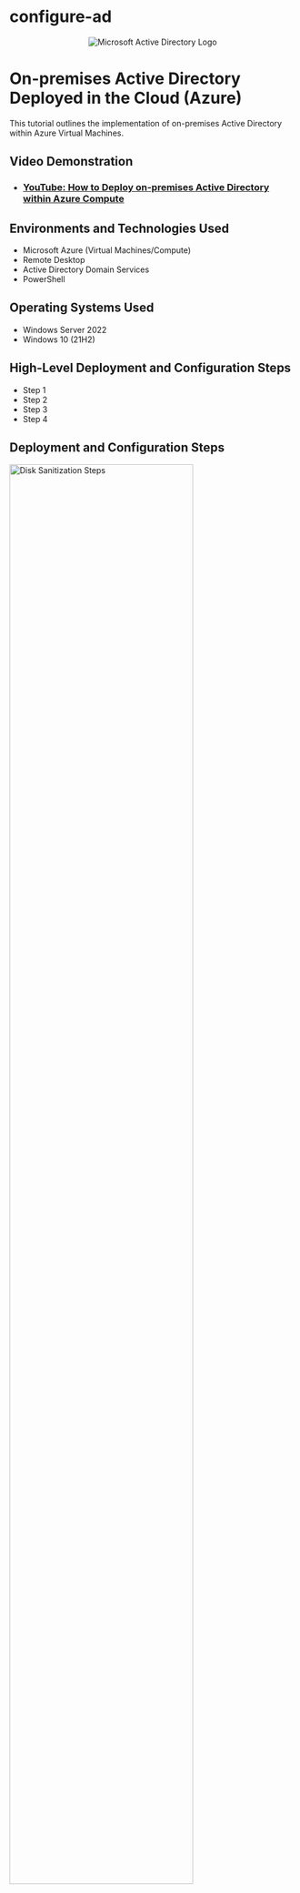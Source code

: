 # configure-ad
<p align="center">
<img src="https://i.imgur.com/pU5A58S.png" alt="Microsoft Active Directory Logo"/>
</p>

<h1>On-premises Active Directory Deployed in the Cloud (Azure)</h1>
This tutorial outlines the implementation of on-premises Active Directory within Azure Virtual Machines.<br />


<h2>Video Demonstration</h2>

- ### [YouTube: How to Deploy on-premises Active Directory within Azure Compute](https://www.youtube.com)

<h2>Environments and Technologies Used</h2>

- Microsoft Azure (Virtual Machines/Compute)
- Remote Desktop
- Active Directory Domain Services
- PowerShell

<h2>Operating Systems Used </h2>

- Windows Server 2022
- Windows 10 (21H2)

<h2>High-Level Deployment and Configuration Steps</h2>

- Step 1
- Step 2
- Step 3
- Step 4

<h2>Deployment and Configuration Steps</h2>

<p>
<img src="https://github.com/EthanZSu/configure-ad/assets/168872181/c504a3f7-7f55-43c4-b8af-d9cebcfe8304" height="80%" width="80%" alt="Disk Sanitization Steps"/>
</p>
First, a new resource group must be made where the virtual machines will be placed  in.
  <br />
In the top search bar search: resource group and then in top left click "create".
  <br />
  <br />
Name the new resource group.
  <br />
Also select which subscription account to place the resource group under.
  <br />
And pick which geographic region you want the resource group in.
  <br />
  <br />
Then create the resource group.
</p>
<br />



<p>
<img src="https://github.com/EthanZSu/configure-ad/assets/168872181/31f7cd88-e7f3-41d1-ad16-082c3298cdcf" height="80%" width="80%" alt="Disk Sanitization Steps"/>
</p>
<p>
In the top search bar search: virtual machines, then click "create", then "Azure Virtual Machine".
  <br />
  <br />
For the 1st virtual machine: Select a subsciption account, the resource group just made, & the geographic region you want the VM in.
  <br />
Name this 1st VM something like "domain controller" (because it will have the domain controller with the active directory).
  <br />
The above redundancy & security settings will suffice.
  <br />
The image (VM's operating system) will be Windows Server 2022 Datacenter.
  <br />
VM architecture x64 will suffice.
</p>
<br />



<p>
<img src="https://github.com/EthanZSu/configure-ad/assets/168872181/7a866bf3-00e8-486d-b7a8-17874c1ea230" height="80%" width="80%" alt="Disk Sanitization Steps"/>
</p>
<p>
Select size "2 vcpus" (2 virtual CPU's).
  <br />
Set up administrator account info for the VM: the username & password.
  <br />
Public inbound ports must allow selected ports, and allow RDP 3389 (for remote desktop to the VM).
  <br />
Scroll down & confirm you want to use an existing windows server license.
  <br />
Also confirm you have the eligible Windows server license.
  <br/ >
  <br />
Create the VM.
</p>
<br />



<p>
<img src="https://github.com/EthanZSu/configure-ad/assets/168872181/28e6888c-1ded-4436-84f9-e962f3c2ebb5" height="80%" width="80%" alt="Disk Sanitization Steps"/>
</p>
<p>
You must wait ~5 minutes before making the 2nd VM (so the 2nd VM can be placed in the same network as the 1st).
  <br />
In the top search bar search: virtual machines, then in top left click "create", then "Azure Virtual Machine".
  <br />
  <br />
For this 2nd virtual machine: the subsciption account, resource group, & the geographic region should match the 1st VM's.
  <br />
Name this 2nd VM (maybe something like "Client-1").
  <br />
The above redundancy & security settings will suffice.
  <br />
The image (VM's operating system) will be Windows 10 Pro. Vers. 22H2
  <br />
VM architecture x64 will suffice.
</p>
<br />



<p>
<img src="https://github.com/EthanZSu/configure-ad/assets/168872181/d06279b1-c84a-406f-845d-69e430089eff" height="80%" width="80%" alt="Disk Sanitization Steps"/>
</p>
<p>
Select size "2 vcpus" (2 virtual CPU's).
  <br />
Set up administrator account info for the VM: the username & password.
  <br />
Public inbound ports must allow selected ports, and allow RDP 3389 (for remote desktop to the VM).
  <br />
Confirm you have the eligible Windows 10/11 license.
</p>
<br />



<p>
<img src="https://github.com/EthanZSu/configure-ad/assets/168872181/a7c686ac-a25e-4bb9-bae1-d6a8add08603" height="80%" width="80%" alt="Disk Sanitization Steps"/>
</p>
<p>
At the bottom click Next:Disks, then click Next:Networking.
  <br />
  <br />
For the 2nd VM, the virtual network must match the 1st VM's.
  <br />
The subnet, & public IP will be automatically made.
  <br />
For the NIC network security group select "basic".
  <br />
Public inbound ports must allow selected ports, and allow RDP 3389 (for remote desktop to the VM).
  <br />
Scrolling down, enable accelerated networking & select no load balancing.
  <br />
  <br />
Finally, Create this 2nd VM.
  <br />
Note that Azure may take 5 minutes to deploy the VM.
</p>
  <br />



<p>
<img src="https://github.com/EthanZSu/configure-ad/assets/168872181/95c1d4d7-fee9-4c77-a551-26279e46e989" height="80%" width="80%" alt="Disk Sanitization Steps"/>
</p>
<p>
Search for your DC-1 (domain controller) VM.
  <br />
select it, & on the left menu scroll down & select network settings.
  <br />
select the blue: dc-#### (primary)/ipconfig1 (primary).

</p>
<br />



<p>
<img src="https://github.com/EthanZSu/configure-ad/assets/168872181/c0d5058d-14fb-49bb-aaba-8aeb59db3fe6" height="80%" width="80%" alt="Disk Sanitization Steps"/>
</p>
<p>
Click the blue ipconfig1.
  <br />
On the right menu, set allocation to static (so DC-1's IP address doesn't change & other computers won't try retrieving the IP address from the DHCP server).
  <br />
  <br />
On the bottom, save.
</p>
<br />



<p>
<img src="https://github.com/EthanZSu/configure-ad/assets/168872181/bc95f65d-38ad-477d-902c-7c1d85f45b4a" height="80%" width="80%" alt="Disk Sanitization Steps"/>
</p>
<p>
In your Windows computer taskbar search box search: Remote Desktop Connection.
  <br />
In Microsoft Azure search: Virtual Machines & select Client-1 VM.
  <br />
Copy Client-1's Public IP address into the Remote Desktop Connection & Connect.
  <br />
Enter the administrator account credentials for the VM: the username & password.
</p>
<br />


<p>
<img src="https://github.com/EthanZSu/configure-ad/assets/168872181/3e235922-2d99-4a74-91eb-5214b636a28e" height="60%" width="80%" alt="Disk Sanitization Steps"/>
</p>
<p>
This notification will appear.
  <br />
Select "yes".  
</p>
<br />



<p>
<img src="https://github.com/EthanZSu/configure-ad/assets/168872181/b41ed23c-61e8-4e71-b4e7-cabc3273cee6" height="80%" width="80%" alt="Disk Sanitization Steps"/>
</p>
<p>
Select "No" to all the privacy settings (as none of those features will be needed).
<br />
Then accept.
<br />
On the right click "yes" to the network pop-up "do you want... your PC to be discoverable by other... devices on this network?"
</p>
<br />



<p>
<img src="https://github.com/EthanZSu/configure-ad/assets/168872181/222b2fed-54c7-425b-ba6e-4b84ab8ad99e" height="80%" width="80%" alt="Disk Sanitization Steps"/>
</p>
<p>
If there is any Windows promotional pop-up, exit it.
  <br />
  <br />
In the taskbar searchbox: search for cmd (command prompt).
  <br />
In Microsoft Azure: Copy DC-1's private IP address &
  <br />
Initiate a non-stop ping from your Client-1 VM command prompt to your DC-1 VM.
  <br />
You will see the ping fail.


</p>
<br />



<p>
<img src="https://github.com/EthanZSu/configure-ad/assets/168872181/644b7db1-3bb8-4d31-8974-80eddb7cfd36" height="80%" width="80%" alt="Disk Sanitization Steps"/>
</p>
<p>
In your Windows computer taskbar search box search: Remote Desktop Connection.
  <br />
In Microsoft Azure search: Virtual Machines & select DC-1 VM.
  <br />
Copy DC-1's Public IP address into the Remote Desktop Connection & Connect.
  <br />
Enter the administrator account credentials for the VM: the username & password.
</p>
</p>
<br />



<p>
<img src="https://github.com/EthanZSu/configure-ad/assets/168872181/b350477a-7657-442f-ac1f-19f7a3a5ad1f" height="80%" width="80%" alt="Disk Sanitization Steps"/>
</p>
<p>
This notification will appear.
  <br />
Select "yes".
</p>
<br />


<p>
<img src="https://github.com/user-attachments/assets/9961efa9-504c-4677-b845-0f560db9246e" height="80%" width="80%" alt="Disk Sanitization Steps"/>
</p>
<p>
In your Windows computer taskbar search box search: Windows Defender Firewall With Advanced Security.
</p>
<br />


<p>
<img src="https://github.com/user-attachments/assets/9c73d3d3-cfae-4f7d-96f0-07a26ae631d0" height="80%" width="80%" alt="Disk Sanitization Steps"/>
</p>
<p>
Maximize the window.
  <br />
In the left column, select Inbound Rules.
  <br />
Expand the Name column.
</p>
<br />


<p>
<img src="https://github.com/user-attachments/assets/05b543f7-8045-4dac-bf82-420ac7c7f0c0" height="80%" width="80%" alt="Disk Sanitization Steps"/>
</p>
<p>
You can compress the Actions menu on the right.
  <br />
Select both Protocols: ICMPv4, with the Name: Core Networking Diagnostics - ICMP Echo Request (ICMPv4-In).
  <br />
Right click both ICMPv4 Protocols, Enable Rule.
</p>
<br />


<p>
<img src="https://github.com/user-attachments/assets/88162fa8-d0c0-4940-af65-f9f733a905c7" height="80%" width="80%" alt="Disk Sanitization Steps"/>
</p>
<p>
On Client-1's command prompt, you will see the replies from DC-1. 
  <br />
On your keyboard stop the ping by clicking: CTRL + C.
  <br />
Close the command prompt. 
</p>
<br />


<p>
<img src="https://github.com/user-attachments/assets/386c07bd-cbf6-49ae-88de-1d2df5d36b52" height="80%" width="80%" alt="Disk Sanitization Steps"/>
</p>
<p>
Back to DC-1, you may minimize DC-1's: Windows Defender Firewall With Advanced Security.
  <br />
Select the Windows Start icon on the taskbar.
  <br />
Select Server Manager.
</p>
<br />


<p>
<img src="https://github.com/user-attachments/assets/e095b2c0-63ec-4913-950f-f9f8fe6a94a8" height="80%" width="80%" alt="Disk Sanitization Steps"/>
</p>
<p>
Select: 2 Add roles and features,
  <br />
Click "Next" until you reach the list of Roles.
  <br />
</p>
<br />


<p>
<img src="https://github.com/user-attachments/assets/69379890-1ed4-45d3-b57f-e7fa3f6dd3b0" height="80%" width="80%" alt="Disk Sanitization Steps"/>
</p>
<p>
Click the box for: Active Directory Domain Services.
  <br />
Add Features.
</p>
<br />


<p>
<img src="https://github.com/user-attachments/assets/328ab95e-ba69-4ada-9de1-ef13507a0bb1" height="80%" width="80%" alt="Disk Sanitization Steps"/>
</p>
<p>
Click "Next" until you can install, and then select the "Install". 
  <br />
When the installation is complete, close the: Add Roles and Features Wizard.
</p>
<br />


<p>
<img src="https://github.com/user-attachments/assets/30162b9e-00c7-4329-88a2-7f2b1f320c02" height="80%" width="80%" alt="Disk Sanitization Steps"/>
</p>
<p>
On the top right, click the flag icon left of "manage".
</p>
<br />


<p>
<img src="https://github.com/user-attachments/assets/e764c936-280b-4908-bf90-71f4e507a58a" height="80%" width="80%" alt="Disk Sanitization Steps"/>
</p>
<p>
Click: Promote this server to a domain controller.
</p>
<br />


<p>
<img src="https://github.com/user-attachments/assets/03b9b893-587a-4de2-9415-2b13c769f527" height="80%" width="80%" alt="Disk Sanitization Steps"/>
</p>
<p>
Select: Add a new forest.
  <br />
Name the Root domain name (maybe something like "mydomain.com").
</p>
<br />


<p>
<img src="https://github.com/user-attachments/assets/bb96b20e-0574-499b-be27-79f92ce79903" height="80%" width="80%" alt="Disk Sanitization Steps"/>
</p>
<p>
Select Next, 
  <br />
Assign a DSRM password.
</p>
<br />


<p>
<img src="https://github.com/user-attachments/assets/2c4338ad-d9bc-4556-a9c9-e376c9fa5442" height="80%" width="80%" alt="Disk Sanitization Steps"/>
</p>
<p>
Select Next,
  <br />
Uncheck "DNS Delegation",
  <br />
Keep clicking "Next" until you can install, and then install. 
</p>
<br />


<p>
<img src="https://github.com/user-attachments/assets/90928aeb-4ca5-496b-994b-c900131d2973" height="80%" width="80%" alt="Disk Sanitization Steps"/>
</p>
<p>
Note: You may be signed out of the virtual machine if it automatically restarts.
</p>
<br />




<p>
<img src="https://github.com/user-attachments/assets/28f9a6f5-14f5-4813-a41e-54831b973a60" height="80%" width="80%" alt="Disk Sanitization Steps"/>
</p>
<p>
In Microsoft Azure search: Virtual Machines & select DC-1 VM.
  <br />
Copy DC-1's Public IP address into the Remote Desktop Connection & Connect.
  <br />
Enter the administrator account credentials for the VM: the username & password.
</p>
<br />


<p>
<img src="https://github.com/user-attachments/assets/e132f06a-e571-43e6-9f7f-08fab33f0a55" height="80%" width="80%" alt="Disk Sanitization Steps"/>
</p>
<p>
This notification will appear.
  <br />
Select "yes".
  <br />
Note that loading may take a while.
  <br />
  <br />
Exit the "Try Windows Admin Center and Azure Arc today" notification.
</p>
<br />


<p>
<img src="https://github.com/user-attachments/assets/e0565b02-a090-48c9-bfe8-30edcd39cd7c" height="80%" width="80%" alt="Disk Sanitization Steps"/>
</p>
<p>
In the Server Manager Window's top right: select Tools,
  <br />
Then select Active Directory Users and Computers.
</p>
<br />


<p>
<img src="https://github.com/user-attachments/assets/a8913aab-9864-41ec-a95b-cb18dec71698" height="80%" width="80%" alt="Disk Sanitization Steps"/>
</p>
<p>
In the left column right click "mydomain.com".
  <br />
Then select "New".
  <br />
Then select "Organizational Unit".
</p>
<br />


<p>
<img src="https://github.com/user-attachments/assets/36733108-4daf-4e43-98c7-f745838768fc" height="500%" width="80%" alt="Disk Sanitization Steps"/>
</p>
<p>
Name the Organizational Unit: _EMPLOYEES .
  <br />
check the box for Protect container from accidental deletion.
  <br />
Click "OK".
</p>
<br />


<p>
<img src="https://github.com/user-attachments/assets/b7713872-25aa-4392-95d4-fb5f9d860964" height="80%" width="80%" alt="Disk Sanitization Steps"/>
</p>
<p>
In the left column right click "mydomain.com".
  <br />
Then select "New".
  <br />
Then select "Organizational Unit".
  <br />
  <br />
Name the Organizational Unit: _ADMINS .
  <br />
check the box for Protect container from accidental deletion.
  <br />
Click "OK".
  <br />
  <br />
Right click & refresh mydomain.com.
</p>
<br />


<p>
<img src="https://github.com/user-attachments/assets/65eb4e9f-ed7b-4a3d-a113-91e08ecd7413" height="80%" width="80%" alt="Disk Sanitization Steps"/>
</p>
<p>
Right click the: _ADMIN organizational unit,
  <br />
Then select "New".
  <br />
Then select "User".
</p>
<br />


<p>
<img src="https://github.com/user-attachments/assets/dc38ec0a-2562-4242-b89c-1702fb87aa24" height="80%" width="80%" alt="Disk Sanitization Steps"/>
</p>
<p>
Create a new user inputting the name & user logon name.
  <br />
Then select Next.
</p>
<br />


<p>
<img src="https://github.com/user-attachments/assets/97acf9e9-dc7a-4c05-90c8-2a66a35d6479" height="80%" width="80%" alt="Disk Sanitization Steps"/>
</p>
<p>
Choose a password.
  <br />
Uncheck: user must change password at next logon.
  <br />
Select password never expires.
  <br />
Select Next, 
  <br />
Select Finish.
</p>
<br />


<p>
<img src="https://github.com/user-attachments/assets/dcbc93b2-a2fe-4357-9c90-7e32f24e5c9e" height="80%" width="80%" alt="Disk Sanitization Steps"/>
</p>
<p>
Click: _ADMINS,
  <br />
Right click: Jane Doe (the admin user account),
  <br />
Then click: Properties.
</p>
<br />


<p>
<img src="https://github.com/user-attachments/assets/cd43abbf-705a-4238-ae46-f35cc3524671" height="80%" width="80%" alt="Disk Sanitization Steps"/>
</p>
<p>
At the top select: Member Of,
  <br />
Then click: Add... ,
  <br />
Type: domain,
  <br />
Click: check names.
</p>
<br />


<p>
<img src="https://github.com/user-attachments/assets/66918152-c559-4c11-848c-6044162fb4a0" height="80%" width="80%" alt="Disk Sanitization Steps"/>
</p>
<p>
Select: Domain Admins,
  <br />
Then select: OK, Apply, OK.
  <br />
  <br />
In the taskbar search: cmd (for command prompt).
  <br />
type: logoff, then hit "ENTER".
</p>
<br />


<p>
<img src="https://github.com/user-attachments/assets/b27c5a7f-f746-4da1-b124-6ab6bc213c22" height="80%" width="80%" alt="Disk Sanitization Steps"/>
</p>
<p>
On your actual computer, search for remote desktop from your taskbar search box.
  <br />
Select: Show Options
  <br />
For User name input (whatever your equivalent is to) mydomain.com\jane_admin
  <br />
click Connect.
  <br />
</p>
<br />


<p>
<img src="https://github.com/user-attachments/assets/a4e208ff-449e-44ee-96c6-ecf2e7cfb73a" height="80%" width="80%" alt="Disk Sanitization Steps"/>
</p>
<p>
Input the password for the domain account and select ok.
  <br />

</p>
<br />


<p>
<img src="https://github.com/user-attachments/assets/115f5e65-dacf-42a6-9284-0a89b038c4a3" height="80%" width="80%" alt="Disk Sanitization Steps"/>
</p>
<p>
This notification will appear.
  <br />
Select "yes".
</p>
<br />


<p>
<img src="https://github.com/user-attachments/assets/960c3bef-6829-4b20-a822-47d7345519e4" height="80%" width="80%" alt="Disk Sanitization Steps"/>
</p>
<p>
From your taskbar search box, search for cmd (command prompt).
  <br />
In the command prompt type: whoami.
  <br />
Hit ENTER.
  <br />
The result should be: mydomain\jane_admin.
</p>
<br />


<p>
<img src="https://github.com/user-attachments/assets/3bc465f2-854b-47e1-9584-fb4f8e194ffb" width="80%" alt="Disk Sanitization Steps"/>
</p>
<p>
In your Windows computer taskbar search box search: Remote Desktop Connection.
  <br />
In Microsoft Azure search: Virtual Machines & select Client-1 VM.
  <br />
Copy Client-1's Public IP address into the Remote Desktop Connection & Connect.
  <br />
Enter the administrator account credentials for the VM: the "labuser" username & password.
</p>
<br />


<p>
<img src="https://github.com/user-attachments/assets/d2218945-7873-4dfa-8b4d-feaafef2d7b1" height="80%" width="80%" alt="Disk Sanitization Steps"/>
</p>
<p>
This notification will appear.
  <br />
Select "yes".
</p>
<br />


<p>
<img src="https://github.com/user-attachments/assets/0d292462-667f-42b9-bd72-4ed831fe0a9a" height="80%" width="80%" alt="Disk Sanitization Steps"/>
</p>
<p>
On the taskbar right-click the Windows icon.
  <br />
Then select system.
  <br />
Scroll down & select: Rename this PC (advanced).
</p>
<br />


<p>
<img src="https://github.com/user-attachments/assets/6d870f08-91ea-4619-88cc-21f58b2f4850" height="80%" width="80%" alt="Disk Sanitization Steps"/>
</p>
<p>
Click: Change...
  <br />
Select: Domain.
  <br />
Input: domain.com 
</p>
<br />


<p>
<img src="https://github.com/user-attachments/assets/6e4ffe79-32bf-4190-8b52-3c3ff402a77e" height="80%" width="80%" alt="Disk Sanitization Steps"/>
</p>
<p>
Hit ok,
  <br />
You will see the above notification.
  <br />
Hit "ok" again.
</p>
<br />


<p>
<img src="https://github.com/user-attachments/assets/4f23a9a7-8dd9-485c-aecd-873d5124e279" height="80%" width="80%" alt="Disk Sanitization Steps"/>
</p>
<p>
Back to Microsoft Azure on your computer: search for your DC-1 VM.
  <br />
Copy DC-1's Private IP address.
</p>
<br />


<p>
<img src="https://github.com/user-attachments/assets/d90f9a0b-c98a-40cb-adb9-6768106c2cff" height="80%" width="80%" alt="Disk Sanitization Steps"/>
</p>
<p>
In Microsoft Azure, search for your Client-1 VM.
  <br />
On the left column select Network Settings.
  <br />
click the blue text On the right, below: Network Interface/IP configuration.
</p>
<br />


<p>
<img src="https://github.com/user-attachments/assets/20d9fa13-8fe7-42ca-8046-0d1855a4ed07" height="80%" width="80%" alt="Disk Sanitization Steps"/>
</p>
<p>
On the left column select DNS Servers.
  <br />
Select custom.
  <br />
Below DNS server paste the DC-1 Private IP address.
  <br />
At the top, select save.
</p>
<br />


<p>
<img src="https://github.com/user-attachments/assets/45cb1f60-a505-4083-9fb0-da3e1ea7a956" height="80%" width="80%" alt="Disk Sanitization Steps"/>
</p>
<p>
When Client 1 is done updating, search for Client-1 again.
  <br />
At the top center: click the Restart (which will flush the DNS cache).
</p>
<br />


<p>
<img src="https://github.com/user-attachments/assets/21ebdb3f-59c4-4e2b-b582-c159aa121d8d" height="80%" width="80%" alt="Disk Sanitization Steps"/>
</p>
<p>
Login Client-1 with your lab-user account.
</p>
<br />


<p>
<img src="https://github.com/user-attachments/assets/8e18125d-4277-4f8e-b413-e13b0a986509" height="80%" width="80%" alt="Disk Sanitization Steps"/>
</p>
<p>
From the taskbar search box, open command prompt.
  <br />
type: ipconfig /all
  <br />
On your keyboard hit ENTER.
  <br />
The DNS server's IP address should be DC-1's private IP address.
</p>
<br />


<p>
<img src="https://github.com/user-attachments/assets/24f175b2-5be3-4f9a-b2c1-38202415b523" height="80%" width="80%" alt="Disk Sanitization Steps"/>
</p>
<p>
Within the command prompt, ping DC-1's private IP address.
  <br />
You should see 4 replies.
</p>
<br />


<p>
<img src="https://github.com/user-attachments/assets/c427ff42-2a55-43bd-97a8-ee08f582dd0e" height="80%" width="80%" alt="Disk Sanitization Steps"/>
</p>
<p>
On the taskbar right-click the Windows icon.
  <br />
Then select system.
  <br />
Scroll down & select: Rename this PC (advanced).
</p>
<br />


<p>
<img src="https://github.com/user-attachments/assets/799d8e47-62b5-40f2-95b6-c1f85f467bb4" height="80%" width="80%" alt="Disk Sanitization Steps"/>
</p>
<p>
Click: Change...
  <br />
Select: Domain.
  <br />
Input: mydomain.com
  <br />
Click OK.
</p>
<br />


<p>
<img src="https://github.com/user-attachments/assets/14efb95a-51ba-4f2a-971f-426b9fe11be9" height="80%" width="80%" alt="Disk Sanitization Steps"/>
</p>
<p>
Sign in with an account that has permission to join the domain.
</p>
<br />


<p>
<img src="https://github.com/user-attachments/assets/91e83af8-7c08-4084-abf3-12115267a182" height="80%" width="80%" alt="Disk Sanitization Steps"/>
</p>
<p>
Click OK to this notification (which may be behind the other windows).
  <br />
Click OK to the notification prompting you to restart the system.
  <br />
On System Properties, click: Close.
</p>
<br />


<p>
<img src="https://github.com/user-attachments/assets/96556f17-5b2c-4239-84cc-da4d0894fc4b" height="80%" width="80%" alt="Disk Sanitization Steps"/>
</p>
<p>
On the above pop up click: Restart Now.
  <br />
Click OK to the pop up informing you the Remote Desktop Session has ended.
</p>
<br />


<p>
<img src="https://github.com/user-attachments/assets/7506d841-3e4e-407a-b09e-dced0060cf98" height="80%" width="80%" alt="Disk Sanitization Steps"/>
</p>
<p>
Login Client-1 with your domain admin account.
</p>
<br />


<p>
<img src="https://github.com/user-attachments/assets/f6d701a2-ba7a-46d3-8823-3db2b82ecca2" height="50%" width="50%" alt="Disk Sanitization Steps"/>
</p>
<p>
Click "yes" to this pop-up.
</p>
<br />


<p>
<img src="https://github.com/user-attachments/assets/fb14f07f-bca1-4cff-8c29-0b9b58ad1225" height="80%" width="80%" alt="Disk Sanitization Steps"</p>
<p>
Close any Microsoft/Windows promotional pop-ups.
  <br />
Right click the Windows start button in the bottom left.
  <br />
Select: System.
  <br />
  <br />
In the right column scroll down & select: Remote desktop.
</p>
<br />


<p>
<img src="https://github.com/user-attachments/assets/cfc908db-ab36-4a0a-8a6a-da5908350f60" height="80%" width="80%" alt="Disk Sanitization Steps"/>
</p>
<p>
Click: Select users that can remotely access this PC.
  <br />
Click: Add.
  <br />
Input: domain users.
  <br />
Click: Check Names.
  <br />
Click: "OK" twice. 
</p>
<br />


<p>
<img src="https://github.com/user-attachments/assets/37582141-b56e-4d8f-aba8-024891237cc1" height="80%" width="80%" alt="Disk Sanitization Steps"/>
</p>
<p>
Login DC-1 with your domain admin account.
</p>
<br />


<p>
<img src="https://github.com/user-attachments/assets/830c298b-5e90-4ee9-9810-e3f54c966db1" height="60%" width="60%" alt="Disk Sanitization Steps"/>
</p>
<p>
Click "yes" to this pop-up.
</p>
<br />


<p>
<img src="https://github.com/user-attachments/assets/d13623ec-d17c-46ad-9ab6-fd7a98eefd33" height="95%" width="95%" alt="Disk Sanitization Steps"/>
</p>
<p>
In the Server Manager, select Tools on the right.
  <br />
Open Active Directory Users & Computers.
</p>
<br />


<p>
<img src="https://github.com/user-attachments/assets/df30a343-8f24-4ebc-b09b-24d6af18c71b" height="80%" width="80%" alt="Disk Sanitization Steps"/>
</p>
<p>
On the left: Select mydomain.com.
  <br />
Then underneath, open the Users folder.
  <br />
Select Domain Users.
  <br />
  <br />
Normally,  multiple users would be added to remote desktop by Group Policy.
  <br />
But for this tutorial, users to access Client-1 will be added a diffrent way.

</p>
<br />


<p>
<img src="https://github.com/user-attachments/assets/fdd44339-b1fd-41ef-8770-4eada6bf698b" height="80%" width="80%" alt="Disk Sanitization Steps"/>
</p>
<p>
Minimize the Server Manager & Active Directory Users and Computers Windows.
  <br />
Close the Domain Users Properties Window.
  <br />
  <br />
In the Windows taskbar search bar, type: Windows Powershell ISE.
  <br />
Right click the "Windows Powershell ISE" & then Run as administrator.
  <br />
Confirm "yes".
</p>
<br />


<p>
<img src="https://github.com/user-attachments/assets/d1ecca3e-7177-4ce7-9c5d-0df8bed93858" height="80%" width="80%" alt="Disk Sanitization Steps"/>
</p>
<p>
In Powershell ISE, on the left, under File: select the New Script icon.
  <br />
  <br />
Type in the following script 
  <br />
(which will generate 100 random accounts, all using Password1,
  & place all accounts in the EMPLOYEES Organizational unit.)
  <br />
  <br />
Run the script (click the green triangle icon).
</p>
<br />


<p>
<img src="https://github.com/user-attachments/assets/b8f84a0c-a649-4903-9800-f923d8179fee" height="80%" width="80%" alt="Disk Sanitization Steps"/>
</p>
<p>
You may minimize the Powershell ISE window.
  <br />
  <br />
In the taskbar searchbar, search: Administrative Tools.
  <br />
Select: Active Directory Users and Computers.
  <br />
Right click the _EMPLOYEES organizational unit, and refresh.
</p>
<br />


<p>
<img src="" height="80%" width="80%" alt="Disk Sanitization Steps"/>
</p>
<p>

  <br />

</p>
<br />


<p>
<img src="" height="80%" width="80%" alt="Disk Sanitization Steps"/>
</p>
<p>

  <br />

</p>
<br />


<p>
<img src="" height="80%" width="80%" alt="Disk Sanitization Steps"/>
</p>
<p>

  <br />

</p>
<br />


<p>
<img src="" height="80%" width="80%" alt="Disk Sanitization Steps"/>
</p>
<p>

  <br />

</p>
<br />


<p>
<img src="" height="80%" width="80%" alt="Disk Sanitization Steps"/>
</p>
<p>

  <br />

</p>
<br />
